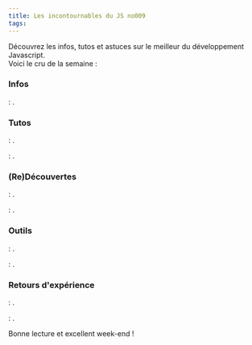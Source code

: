```yaml
---
title: Les incontournables du JS no009
tags:
---
```

Découvrez les infos, tutos et astuces sur le meilleur du développement Javascript.  
Voici le cru de la semaine :  

### Infos

[]() : .

### Tutos

[]() : .  

[]() : .  

### (Re)Découvertes

[]() : .  

[]() : .  

### Outils  

[]() : .  

[]() : .  

### Retours d'expérience

[]() : .  

[]() : .  


Bonne lecture et excellent week-end !